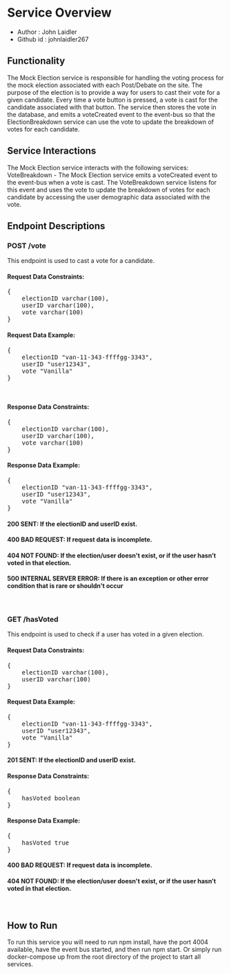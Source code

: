 # Service Overview

- Author : John Laidler
- Github id : johnlaidler267

## Functionality

The Mock Election service is responsible for handling the voting process for the mock election associated with each Post/Debate on the site. The purpose of the election is to provide a way for users to cast their vote for a given candidate. Every time a vote button is pressed, a vote is cast for the candidate associated with that button. The service then stores the vote in the database, and emits a voteCreated event to the event-bus so that the ElectionBreakdown service can use the vote to update the breakdown of votes for each candidate.

## Service Interactions

The Mock Election service interacts with the following services:
VoteBreakdown - The Mock Election service emits a voteCreated event to the event-bus when a vote is cast. The VoteBreakdown service listens for this event and uses the vote to update the breakdown of votes for each candidate by accessing the user demographic data associated with the vote.

## Endpoint Descriptions

### POST /vote

This endpoint is used to cast a vote for a candidate.

#### Request Data Constraints:

<pre>
{ 	
    electionID varchar(100),
    userID varchar(100),
    vote varchar(100)
}
</pre>

#### Request Data Example:

<pre>
{ 	
    electionID "van-11-343-ffffgg-3343",
    userID "user12343",
    vote "Vanilla"
}
</pre>

<br>

#### Response Data Constraints:

<pre>
{ 	
    electionID varchar(100),
    userID varchar(100),
    vote varchar(100)
}
</pre>

#### Response Data Example:

<pre>
{ 	
    electionID "van-11-343-ffffgg-3343",
    userID "user12343",
    vote "Vanilla"
}
</pre>

#### 200 SENT: If the electionID and userID exist.

#### 400 BAD REQUEST: If request data is incomplete.

#### 404 NOT FOUND: If the election/user doesn't exist, or if the user hasn’t voted in that election.

#### 500 INTERNAL SERVER ERROR: If there is an exception or other error condition that is rare or shouldn't occur

<br>

### GET /hasVoted

This endpoint is used to check if a user has voted in a given election.

#### Request Data Constraints:

<pre>
{ 	
    electionID varchar(100),
    userID varchar(100)
}
</pre>

#### Request Data Example:

<pre>
{
    electionID "van-11-343-ffffgg-3343",
    userID "user12343",
    vote "Vanilla"
}
</pre>

#### 201 SENT: If the electionID and userID exist.

#### Response Data Constraints:

<pre>
{ 	
    hasVoted boolean
}
</pre>

#### Response Data Example:

<pre>
{
    hasVoted true
}
</pre>

#### 400 BAD REQUEST: If request data is incomplete.

#### 404 NOT FOUND: If the election/user doesn't exist, or if the user hasn’t voted in that election.

<br>

## How to Run

To run this service you will need to run npm install, have the port 4004 available, have the event bus started, and then run npm start. Or simply run docker-compose up from the root directory of the project to start all services.
